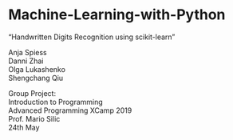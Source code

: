 Machine-Learning-with-Python
========

“Handwritten Digits Recognition using scikit-learn”

Anja Spiess <br> 
Danni Zhai <br> 
Olga Lukashenko <br> 
Shengchang Qiu <br> 

Group Project: <br> 
Introduction to Programming <br> 
Advanced Programming XCamp 2019 <br> 
Prof. Mario Silic <br> 
24th May <br> 
